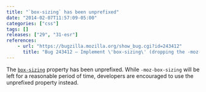 ```yaml
---
title: "`box-sizing` has been unprefixed"
date: "2014-02-07T11:57:09-05:00"
categories: ["css"]
tags: []
releases: ["29", "31-esr"]
references:
    - url: "https://bugzilla.mozilla.org/show_bug.cgi?id=243412"
      title: "Bug 243412 – Implement \'box-sizing\' (dropping the -moz- prefix)"
---
```

The [`box-sizing`](https://developer.mozilla.org/docs/Web/CSS/box-sizing) property has been unprefixed. While `-moz-box-sizing` will be left for a reasonable period of time, developers are encouraged to use the unprefixed property instead.
